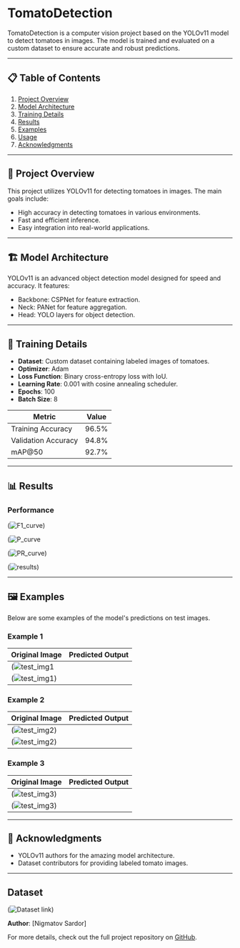 # TomatoDetection

TomatoDetection is a computer vision project based on the YOLOv11 model to detect tomatoes in images. The model is trained and evaluated on a custom dataset to ensure accurate and robust predictions.

---

## 📋 Table of Contents
1. [Project Overview](#project-overview)
2. [Model Architecture](#model-architecture)
3. [Training Details](#training-details)
4. [Results](#results)
5. [Examples](#examples)
6. [Usage](#usage)
7. [Acknowledgments](#acknowledgments)

---

## 🌟 Project Overview

This project utilizes YOLOv11 for detecting tomatoes in images. The main goals include:
- High accuracy in detecting tomatoes in various environments.
- Fast and efficient inference.
- Easy integration into real-world applications.

---

## 🏗 Model Architecture

YOLOv11 is an advanced object detection model designed for speed and accuracy. It features:
- Backbone: CSPNet for feature extraction.
- Neck: PANet for feature aggregation.
- Head: YOLO layers for object detection.

---

## 🔧 Training Details

- **Dataset**: Custom dataset containing labeled images of tomatoes.
- **Optimizer**: Adam
- **Loss Function**: Binary cross-entropy loss with IoU.
- **Learning Rate**: 0.001 with cosine annealing scheduler.
- **Epochs**: 100
- **Batch Size**: 8

| Metric           | Value       |
|------------------|-------------|
| Training Accuracy| 96.5%       |
| Validation Accuracy| 94.8%     |
| mAP@50           | 92.7%       |

---

## 📊 Results

### Performance

(![F1_curve](https://github.com/user-attachments/assets/8124882c-c428-4498-ae9d-5bb77df15ae3))

(![P_curve]((https://github.com/user-attachments/assets/a76a3715-916d-4342-8004-bfa66378b070))

(![PR_curve](https://github.com/user-attachments/assets/4e0506e2-3f69-4a4d-a1f0-6adc35c87c68))

(![results](https://github.com/user-attachments/assets/528fe25e-aa79-4938-aa50-1f5f929eafdf))

---

## 🖼 Examples

Below are some examples of the model's predictions on test images.

### Example 1
| Original Image            | Predicted Output        |
|---------------------------|-------------------------|
|(![test_img1](https://github.com/user-attachments/assets/ee868f02-1e76-48fd-9b78-57403b0fadbf)  |
|(![test_img1](https://github.com/user-attachments/assets/5ac32383-c3cd-4928-b3e4-08854af33142)) |

### Example 2
| Original Image            | Predicted Output        |
|---------------------------|-------------------------|
|(![test_img2](https://github.com/user-attachments/assets/9c273d67-1f92-42ed-bd23-739df467b718)) |
|(![test_img2](https://github.com/user-attachments/assets/0487079d-a4f7-4d43-a4ad-ca0ffc1ebc89)) |

### Example 3
| Original Image            | Predicted Output        |
|---------------------------|-------------------------|
|(![test_img3](https://github.com/user-attachments/assets/e23f867c-2077-4a73-abcd-70fb24686ab4)) | 
|(![test_img3](https://github.com/user-attachments/assets/fbfb40ea-630c-4fe8-a340-8e3e87941534)) |

---

## 🤝 Acknowledgments

- YOLOv11 authors for the amazing model architecture.
- Dataset contributors for providing labeled tomato images.

---

## Dataset
(![Dataset link](!https://www.kaggle.com/datasets/sardornigmatov/tomatodetectiondataset))


**Author**: [Nigmatov Sardor]

For more details, check out the full project repository on [GitHub](https://github.com/your_username/TomatoDetection).
